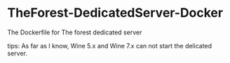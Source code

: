 # TheForest-DedicatedServer-Docker
The Dockerfile for The forest dedicated server

tips: As far as I know, Wine 5.x and Wine 7.x can not start the delicated server.
